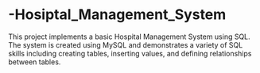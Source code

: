 # -Hosiptal_Management_System
This project implements a basic Hospital Management System using SQL. The system is created using MySQL and demonstrates a variety of SQL skills including creating tables, inserting values, and defining relationships between tables.
